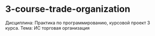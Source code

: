 # 3-course-trade-organization
Дисциплина: Практика по программированию, курсовой проект 3 курса. Тема: ИС торговая организация

